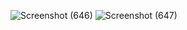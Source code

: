 ![Screenshot (646)](https://github.com/user-attachments/assets/0ead7d08-c790-4a4a-90c4-7940f4f33b49)
![Screenshot (647)](https://github.com/user-attachments/assets/fba65986-1442-4687-8ec7-ff38574f1a9d)

